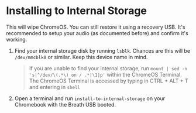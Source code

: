 # Installing to Internal Storage

This will wipe ChromeOS. You can still restore it using a recovery USB. It's recommended to setup your audio (as documented before) and confirm it's working.

1. Find your internal storage disk by running `lsblk`. Chances are this will be `/dev/mmcblk0` or similar. Keep this device name in mind.
   > If you are unable to find your internal storage, run `mount | sed -n 's|^/dev/\(.*\) on / .*|\1|p'` within the ChromeOS Terminal. The ChromeOS Terminal is accessed by typing in CTRL + ALT + T and entering in `shell`
2. Open a terminal and run `install-to-internal-storage` on your Chromebook with the Breath USB booted.
